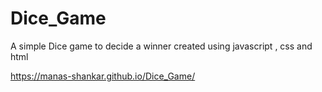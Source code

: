 # Dice_Game
A simple Dice game to decide a winner created using  javascript , css and html

https://manas-shankar.github.io/Dice_Game/
